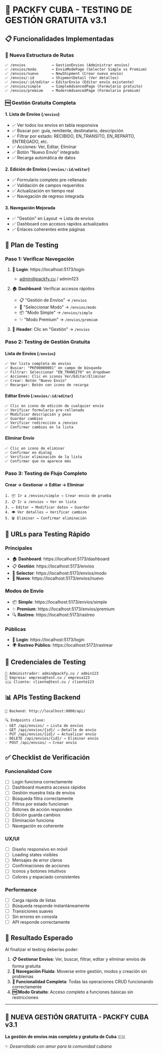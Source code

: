 # 🚀 PACKFY CUBA - TESTING DE GESTIÓN GRATUITA v3.1

## 📋 Funcionalidades Implementadas

### 🎯 **Nueva Estructura de Rutas**

```
✅ /envios            → GestionEnvios (Administrar envíos)
✅ /envios/modo       → EnvioModePage (Selector Simple vs Premium)
✅ /envios/nuevo      → NewShipment (Crear nuevo envío)
✅ /envios/:id        → ShipmentDetail (Ver detalles)
✅ /envios/:id/editar → EditarEnvio (Editar envío existente)
✅ /envios/simple     → SimpleAdvancedPage (Formulario gratuito)
✅ /envios/premium    → ModernAdvancedPage (Formulario premium)
```

### 🆓 **Gestión Gratuita Completa**

#### 1. **Lista de Envíos** (`/envios`)

- ✅ Ver todos los envíos en tabla responsiva
- ✅ Buscar por: guía, remitente, destinatario, descripción
- ✅ Filtrar por estado: RECIBIDO, EN_TRANSITO, EN_REPARTO, ENTREGADO, etc.
- ✅ Acciones: Ver, Editar, Eliminar
- ✅ Botón "Nuevo Envío" integrado
- ✅ Recarga automática de datos

#### 2. **Edición de Envíos** (`/envios/:id/editar`)

- ✅ Formulario completo pre-rellenado
- ✅ Validación de campos requeridos
- ✅ Actualización en tiempo real
- ✅ Navegación de regreso integrada

#### 3. **Navegación Mejorada**

- ✅ "Gestión" en Layout → Lista de envíos
- ✅ Dashboard con accesos rápidos actualizados
- ✅ Enlaces coherentes entre páginas

## 🧪 **Plan de Testing**

### **Paso 1: Verificar Navegación**

1. 🔑 **Login**: https://localhost:5173/login

   - admin@packfy.cu / admin123

2. 🏠 **Dashboard**: Verificar accesos rápidos

   - 📋 "Gestión de Envíos" → `/envios`
   - 🎯 "Seleccionar Modo" → `/envios/modo`
   - 📦 "Modo Simple" → `/envios/simple`
   - ✨ "Modo Premium" → `/envios/premium`

3. 🧭 **Header**: Clic en "Gestión" → `/envios`

### **Paso 2: Testing de Gestión Gratuita**

#### **Lista de Envíos** (`/envios`)

```
✅ Ver lista completa de envíos
✅ Buscar: "PKF00000001" en campo de búsqueda
✅ Filtrar: Seleccionar "EN_TRANSITO" en dropdown
✅ Acciones: Clic en iconos Ver/Editar/Eliminar
✅ Crear: Botón "Nuevo Envío"
✅ Recargar: Botón con icono de recarga
```

#### **Editar Envío** (`/envios/:id/editar`)

```
✅ Clic en icono de edición de cualquier envío
✅ Verificar formulario pre-rellenado
✅ Modificar descripción y peso
✅ Guardar cambios
✅ Verificar redirección a /envios
✅ Confirmar cambios en la lista
```

#### **Eliminar Envío**

```
✅ Clic en icono de eliminar
✅ Confirmar en dialog
✅ Verificar eliminación de la lista
✅ Confirmar que no aparece más
```

### **Paso 3: Testing de Flujo Completo**

#### **Crear → Gestionar → Editar → Eliminar**

```
1. 📦 Ir a /envios/simple → Crear envío de prueba
2. 📋 Ir a /envios → Ver en lista
3. ✏️ Editar → Modificar datos → Guardar
4. 👁️ Ver detalles → Verificar cambios
5. 🗑️ Eliminar → Confirmar eliminación
```

## 🚀 **URLs para Testing Rápido**

### **Principales**

- 🏠 **Dashboard**: https://localhost:5173/dashboard
- 📋 **Gestión**: https://localhost:5173/envios
- 🎯 **Selector**: https://localhost:5173/envios/modo
- 📝 **Nuevo**: https://localhost:5173/envios/nuevo

### **Modos de Envío**

- 📦 **Simple**: https://localhost:5173/envios/simple
- ✨ **Premium**: https://localhost:5173/envios/premium
- 🔍 **Rastreo**: https://localhost:5173/rastreo

### **Públicas**

- 🔐 **Login**: https://localhost:5173/login
- 🌍 **Rastreo Público**: https://localhost:5173/rastrear

## 🎯 **Credenciales de Testing**

```
👑 Administrador: admin@packfy.cu / admin123
🏢 Empresa: empresa@test.cu / empresa123
🇨🇺 Cliente: cliente@test.cu / cliente123
```

## 📊 **APIs Testing Backend**

```
📡 Backend: http://localhost:8000/api/

🔍 Endpoints clave:
- GET /api/envios/ → Lista de envíos
- GET /api/envios/{id}/ → Detalle de envío
- PUT /api/envios/{id}/ → Actualizar envío
- DELETE /api/envios/{id}/ → Eliminar envío
- POST /api/envios/ → Crear envío
```

## ✅ **Checklist de Verificación**

### **Funcionalidad Core**

- [ ] Login funciona correctamente
- [ ] Dashboard muestra accesos rápidos
- [ ] Gestión muestra lista de envíos
- [ ] Búsqueda filtra correctamente
- [ ] Filtros por estado funcionan
- [ ] Botones de acción responden
- [ ] Edición guarda cambios
- [ ] Eliminación funciona
- [ ] Navegación es coherente

### **UX/UI**

- [ ] Diseño responsivo en móvil
- [ ] Loading states visibles
- [ ] Mensajes de error claros
- [ ] Confirmaciones de acciones
- [ ] Iconos y botones intuitivos
- [ ] Colores y espaciado consistentes

### **Performance**

- [ ] Carga rápida de listas
- [ ] Búsqueda responde instantáneamente
- [ ] Transiciones suaves
- [ ] Sin errores en consola
- [ ] API responde correctamente

## 🎉 **Resultado Esperado**

Al finalizar el testing deberías poder:

1. **📋 Gestionar Envíos**: Ver, buscar, filtrar, editar y eliminar envíos de forma gratuita
2. **🔄 Navegación Fluida**: Moverse entre gestión, modos y creación sin problemas
3. **🎯 Funcionalidad Completa**: Todas las operaciones CRUD funcionando correctamente
4. **🆓 Modo Gratuito**: Acceso completo a funciones básicas sin restricciones

---

## 🚀 **NUEVA GESTIÓN GRATUITA - PACKFY CUBA v3.1**

**La gestión de envíos más completa y gratuita de Cuba** 🇨🇺

✨ _Desarrollado con amor para la comunidad cubana_
